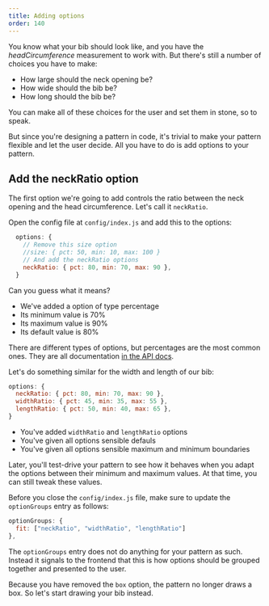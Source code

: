 ```yaml
---
title: Adding options
order: 140
---
```


You know what your bib should look like, and you have the *headCircumference* measurement to work with. But there's still a number of choices you have to make:

- How large should the neck opening be?
- How wide should the bib be?
- How long should the bib be?

You can make all of these choices for the user and set them in stone, so to speak.

But since you're designing a pattern in code, it's trivial to make your pattern flexible and let the user decide. All you have to do is add options to your pattern.

## Add the neckRatio option

The first option we're going to add controls the ratio between the neck opening and the head circumference. Let's call it `neckRatio`.

Open the config file at `config/index.js` and add this to the options:

```js
  options: {
    // Remove this size option
    //size: { pct: 50, min: 10, max: 100 }
    // And add the neckRatio options
    neckRatio: { pct: 80, min: 70, max: 90 }, 
  }
```

Can you guess what it means?

- We've added a option of type percentage
- Its minimum value is 70%
- Its maximum value is 90%
- Its default value is 80%

<note>

There are different types of options, but percentages are the most common ones. They are all documentation [in the API docs](/api/config#options).

</Note>

Let's do something similar for the width and length of our bib:

```js
options: {
  neckRatio: { pct: 80, min: 70, max: 90 }, 
  widthRatio: { pct: 45, min: 35, max: 55 }, 
  lengthRatio: { pct: 50, min: 40, max: 65 }, 
}
```

- You've added `widthRatio` and `lengthRatio` options
- You've given all options sensible defauls 
- You've given all options sensible maximum and minimum boundaries

<note>

Later, you'll test-drive your pattern to see how it behaves when you adapt the options between their minimum and maximum values. At that time, you can still tweak these values.

</Note>

Before you close the `config/index.js` file, make sure to update the `optionGroups` entry as follows:

```js
optionGroups: {
  fit: ["neckRatio", "widthRatio", "lengthRatio"]
},
```

<note>

The `optionGroups` entry does not do anything for your pattern as such. Instead it signals to the frontend that this is how options should be grouped together and presented to the user.

</Note>

Because you have removed the `box` option, the pattern no longer draws a box. So let's start drawing your bib instead.